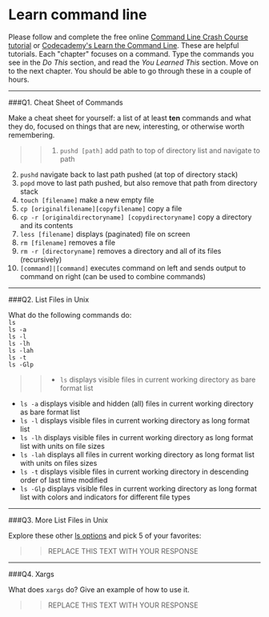 # Learn command line

Please follow and complete the free online [Command Line Crash Course
tutorial](https://web.archive.org/web/20160708171659/http://cli.learncodethehardway.org/book/) or [Codecademy's Learn the Command Line](https://www.codecademy.com/learn/learn-the-command-line). These are helpful tutorials. Each "chapter" focuses on a command. Type the commands you see in the _Do This_ section, and read the _You Learned This_ section. Move on to the next chapter. You should be able to go through these in a couple of hours.

---

###Q1.  Cheat Sheet of Commands  

Make a cheat sheet for yourself: a list of at least **ten** commands and what they do, focused on things that are new, interesting, or otherwise worth remembering.

> > 1. `pushd [path]` add path to top of directory list and navigate to path
2. `pushd` navigate back to last path pushed (at top of directory stack)
3. `popd` move to last path pushed, but also remove that path from directory stack
4. `touch [filename]` make a new empty file
5. `cp [originalfilename][copyfilename]` copy a file
6. `cp -r [originaldirectoryname] [copydirectoryname]` copy a directory and its contents
7. `less [filename]` displays (paginated) file on screen
8. `rm [filename]` removes a file
9. `rm -r [directoryname]` removes a directory and all of its files (recursively)
10. `[command]|[command]` executes command on left and sends output to command on right (can be used to combine commands)

---

###Q2.  List Files in Unix   

What do the following commands do:  
`ls`  
`ls -a`  
`ls -l`  
`ls -lh`  
`ls -lah`  
`ls -t`  
`ls -Glp`  

> > * `ls` displays visible files in current working directory as bare format list
* `ls -a` displays visible and hidden (all) files in current working directory as bare format list
* `ls -l` displays visible files in current working directory as long format list
* `ls -lh` displays visible files in current working directory as long format list with units on file sizes
* `ls -lah` displays all files in current working directory as long format list with units on files sizes
* `ls -t` displays visible files in current working directory in descending order of last time modified
* `ls -Glp` displays visible files in current working directory as long format list with colors and indicators for different file types

---

###Q3.  More List Files in Unix  

Explore these other [ls options](http://www.techonthenet.com/unix/basic/ls.php) and pick 5 of your favorites:

> > REPLACE THIS TEXT WITH YOUR RESPONSE

---

###Q4.  Xargs   

What does `xargs` do? Give an example of how to use it.

> > REPLACE THIS TEXT WITH YOUR RESPONSE

 

